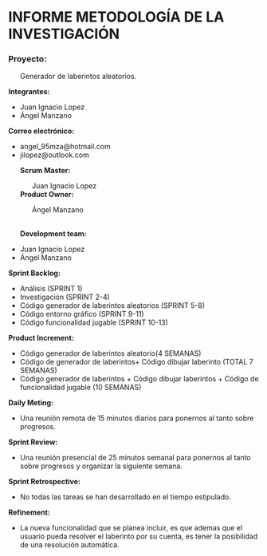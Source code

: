 <h1><b>INFORME METODOLOGÍA DE LA INVESTIGACIÓN</b></h1>
<h3><b>Proyecto:</b></h3> <ul>Generador de laberintos aleatorios.</ul>
<b>Integrantes:</b>
<ul>
<li>Juan Ignacio Lopez</li>
<li>Ángel Manzano</li>
</ul>
<b>Correo electrónico: </b>
<ul>
<li>angel_95mza@hotmail.com </li>
<li>jilopez@outlook.com</li>

<b>Scrum Master:</b><br> <ul>Juan Ignacio Lopez</ul>
<b>Product Owner:</b><br> <ul>Ángel Manzano</ul>

<br><b>Development team: </b>

<li>Juan Ignacio Lopez</li>
<li>Ángel Manzano</li>
</ul>
<b>Sprint Backlog:</b>
<ul>
<li>Análisis (SPRINT 1)</li>
<li>Investigación (SPRINT 2-4)</li>
<li>Código generador de laberintos aleatorios (SPRINT 5-8)</li>
<li>Código entorno gráfico (SPRINT 9-11)</li>
<li>Código funcionalidad jugable (SPRINT 10-13)</li>
</ul>
<b>Product Increment:</b>
<ul>
<li>Código generador de laberintos aleatorio(4 SEMANAS)</li>
<li>Código de generador de laberintos+ Código dibujar laberinto (TOTAL 7 SEMANAS)</li>
<li>Código generador de laberintos + Código dibujar laberintos + Código de funcionalidad jugable (10 SEMANAS)</li>
</ul>
<b>Daily Meting:</b>
<ul>
<li>Una reunión remota de 15 minutos diarios para ponernos al tanto sobre progresos.</li>
</ul>
<b>Sprint Review:</b>
<ul>
<li>Una reunión presencial de 25 minutos semanal para ponernos al tanto sobre progresos y organizar la siguiente semana.</li>
</ul>
<b>Sprint Retrospective:</b>
<ul>
<li>No todas las tareas se han desarrollado en el tiempo estipulado.</li>
</ul>
<b>Refinement: </b>
<ul>
<li>La nueva funcionalidad que se planea incluir, es que ademas que el usuario pueda resolver el laberinto por su cuenta, es tener la posibilidad de una resolución automática.</li>
</ul>
